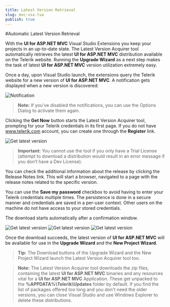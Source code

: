 ```yaml
---
title: Latest Version Retrieval
slug: mvc-vsx-lva
publish: true
---
```


#Automatic Latest Version Retrieval

With the **UI for ASP.NET MVC** Visual Studio Extensions you keep your projects in an up-to-date state. The Latest Version Acquirer tool automatically retrieves the latest **UI for ASP.NET MVC** distribution available on the Telerik website. Running the **Upgrade Wizard** as a next step makes the task of latest **UI for ASP.NET MVC** version utilization extremely easy.

Once a day, upon Visual Studio launch, the extensions query the Telerik website for a new version of **UI for ASP.NET MVC**. A notification gets displayed when a new version is discovered:

![Notification](images/notification.png)

> **Note:**
If you've disabled the notifications, you can use the Options Dialog to activate them again.

Clicking the **Get Now** button starts the Latest Version Acquirer tool, prompting for your Telerik credentials in its first page. If you do not have www.telerik.com account, you can create one through the **Register** link.

![Get latest version](images/lva1.png)

>**Important:**
You cannot use the tool if you only have a Trial License (attempt to download a distribution would result in an error message if you don’t have a Dev License).

You can check the additional information about the release by clicking the Release Notes link. This will start a browser, navigated to a page with the release notes related to the specific version.

You can use the **Save my password** checkbox to avoid having to enter your Telerik credentials multiple times. The persistence is done in a secure manner and credentials are saved in a per-user context. Other users on the machine do not have access to your stored credentials.

The download starts automatically after a confirmation window.

![Get latest version](images/lva2.png)
![Get latest version](images/lva3.png)
![Get latest version](images/lva4.png)

Once the download succeeds, the latest version of **UI for ASP.NET MVC** will be available for use in the **Upgrade Wizard** and the **New Project Wizard**.

>**Tip:**
The Download buttons of the Upgrade Wizard and the New Project Wizard launch the Latest Version Acquirer tool too.

>**Note:**
The Latest Version Acquirer tool downloads the zip files, containing the latest **UI for ASP.NET MVC** binaries and any resources vital for a **UI for ASP.NET MVC** Application. These get unpacked to the **%APPDATA%\Telerik\Updates** folder by default.
If you find the list of packages offered too long and you don't need the older versions, you can close Visual Studio and use Windows Explorer to delete these distributions.
